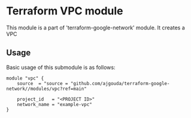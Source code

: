 # Terraform VPC module

This module is a part of 'terraform-google-network' module. It creates a VPC 

## Usage

Basic usage of this submodule is as follows:

```hcl
module "vpc" {
    source  = "source = "github.com/ajgouda/terraform-google-network//modules/vpc?ref=main"
    
    project_id   = "<PROJECT ID>"
    network_name = "example-vpc"
}
```
